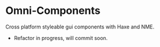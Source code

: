 Omni-Components
===============

Cross platform styleable gui components with Haxe and NME.

- Refactor in progress, will commit soon.
